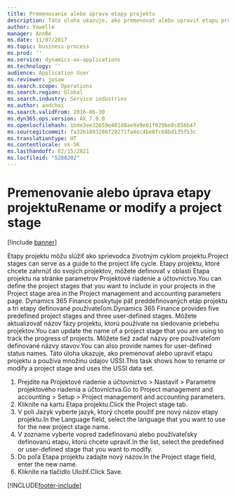 ```yaml
---
title: Premenovanie alebo úprava etapy projektu
description: Táto úloha ukazuje, ako premenovať alebo upraviť etapu projektu.
author: Yowelle
manager: AnnBe
ms.date: 11/07/2017
ms.topic: business-process
ms.prod: ''
ms.service: dynamics-ax-applications
ms.technology: ''
audience: Application User
ms.reviewer: josaw
ms.search.scope: Operations
ms.search.region: Global
ms.search.industry: Service industries
ms.author: andchoi
ms.search.validFrom: 2016-06-30
ms.dyn365.ops.version: AX 7.0.0
ms.openlocfilehash: 1bde3ee32659e481d8ae9a9e01f029be0c856b47
ms.sourcegitcommit: fa32b1893286f20271fa4ec4be8fc68bd135f53c
ms.translationtype: HT
ms.contentlocale: sk-SK
ms.lasthandoff: 02/15/2021
ms.locfileid: "5288202"
---
```

# <a name="rename-or-modify-a-project-stage"></a><span data-ttu-id="53b83-103">Premenovanie alebo úprava etapy projektu</span><span class="sxs-lookup"><span data-stu-id="53b83-103">Rename or modify a project stage</span></span>

[!include [banner](../../includes/banner.md)]

<span data-ttu-id="53b83-104">Etapy projektu môžu slúžiť ako sprievodca životným cyklom projektu.</span><span class="sxs-lookup"><span data-stu-id="53b83-104">Project stages can serve as a guide to the project life cycle.</span></span> <span data-ttu-id="53b83-105">Etapy projektu, ktoré chcete zahrnúť do svojich projektov, môžete definovať v oblasti Etapa projektu na stránke parametrov Projektové riadenie a účtovníctvo.</span><span class="sxs-lookup"><span data-stu-id="53b83-105">You can define the project stages that you want to include in your projects in the Project stage area in the Project management and accounting parameters page.</span></span> <span data-ttu-id="53b83-106">Dynamics 365 Finance poskytuje päť preddefinovaných etáp projektu a tri etapy definované používateľom.</span><span class="sxs-lookup"><span data-stu-id="53b83-106">Dynamics 365 Finance provides five predefined project stages and three user-defined stages.</span></span> <span data-ttu-id="53b83-107">Môžete aktualizovať názov fázy projektu, ktorú používate na sledovanie priebehu projektov.</span><span class="sxs-lookup"><span data-stu-id="53b83-107">You can update the name of a project stage that you are using to track the progress of projects.</span></span> <span data-ttu-id="53b83-108">Môžete tiež zadať názvy pre používateľom definované názvy stavov.</span><span class="sxs-lookup"><span data-stu-id="53b83-108">You can also provide names for user-defined status names.</span></span> <span data-ttu-id="53b83-109">Táto úloha ukazuje, ako premenovať alebo upraviť etapu projektu a používa množinu údajov USSI.</span><span class="sxs-lookup"><span data-stu-id="53b83-109">This task shows how to rename or modify a project stage and uses the USSI data set.</span></span>

1. <span data-ttu-id="53b83-110">Prejdite na Projektové riadenie a účtovníctvo > Nastaviť > Parametre projektového riadenia a účtovníctva.</span><span class="sxs-lookup"><span data-stu-id="53b83-110">Go to Project management and accounting > Setup > Project management and accounting parameters.</span></span>
2. <span data-ttu-id="53b83-111">Kliknite na kartu Etapa projektu.</span><span class="sxs-lookup"><span data-stu-id="53b83-111">Click the Project stage tab.</span></span>
3. <span data-ttu-id="53b83-112">V poli Jazyk vyberte jazyk, ktorý chcete použiť pre nový názov etapy projektu.</span><span class="sxs-lookup"><span data-stu-id="53b83-112">In the Language field, select the language that you want to use for the new project stage name.</span></span>
4. <span data-ttu-id="53b83-113">V zozname vyberte vopred zadefinovanú alebo používateľsky definovanú etapu, ktorú chcete upraviť.</span><span class="sxs-lookup"><span data-stu-id="53b83-113">In the list, select the predefined or user-defined stage that you want to modify.</span></span> 
5. <span data-ttu-id="53b83-114">Do poľa Etapa projektu zadajte nový názov.</span><span class="sxs-lookup"><span data-stu-id="53b83-114">In the Project stage field, enter the new name.</span></span>
6. <span data-ttu-id="53b83-115">Kliknite na tlačidlo Uložiť.</span><span class="sxs-lookup"><span data-stu-id="53b83-115">Click Save.</span></span>


[!INCLUDE[footer-include](../../includes/footer-banner.md)]